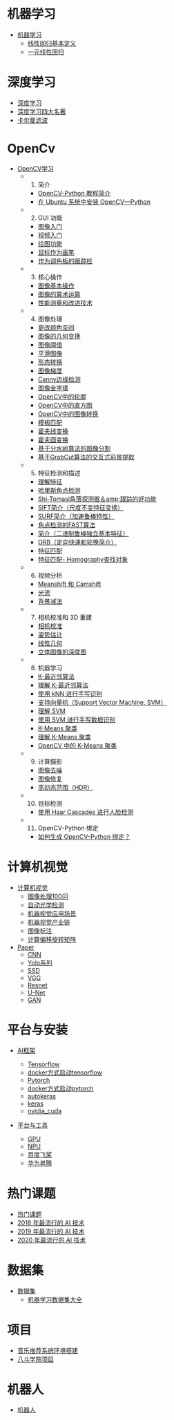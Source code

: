 # 机器学习

- [机器学习](ml/README.md)
  - [线性回归基本定义](ml/linear_base.md)
  - [一元线性回归](ml/linear_regression.md)

# 深度学习

- [深度学习](dl/README.md)
- [深度学习四大名著](dl/深度学习四大名著.md)
- [卡尔曼滤波](dl/KalmanFilter.md)

# OpenCv

- [OpenCV学习](cv/opencv/README.md)
  -  1. 简介
     -  [OpenCV-Python 教程简介](cv/opencv/opencv4.0.0_py/4.0.0/1.1-tutorial_py_intro.md)
     -  [在 Ubuntu 系统中安装 OpenCV—Python](cv/opencv/opencv4.0.0_py/4.0.0/1.2-tutorial_py_setup_in_ubuntu.md)
  -  2. GUI 功能
     -  [图像入门](cv/opencv/opencv4.0.0_py/4.0.0/2.1-tutorial_py_image_display.md)
     -  [视频入门](cv/opencv/opencv4.0.0_py/4.0.0/2.2-tutorial_py_video_display.md)
     -  [绘图功能](cv/opencv/opencv4.0.0_py/4.0.0/2.3-tutorial_py_drawing_functions.md)
     -  [鼠标作为画笔](cv/opencv/opencv4.0.0_py/4.0.0/2.4-tutorial_py_mouse_handling.md)
     -  [作为调色板的跟踪栏](cv/opencv/opencv4.0.0_py/4.0.0/2.5-tutorial_py_trackbar.md)
  -  3. 核心操作
     -  [图像基本操作](cv/opencv/opencv4.0.0_py/4.0.0/3.1-tutorial_py_basic_ops.md)
     -  [图像的算术运算](cv/opencv/opencv4.0.0_py/4.0.0/3.2-tutorial_py_image_arithmetics.md)
     -  [性能测量和改进技术](cv/opencv/opencv4.0.0_py/4.0.0/3.3-tutorial_py_optimization.md)
  -  4. 图像处理
     -  [更改颜色空间](cv/opencv/opencv4.0.0_py/4.0.0/4.1-tutorial_py_colorspaces.md)
     -  [图像的几何变换](cv/opencv/opencv4.0.0_py/4.0.0/4.2-tutorial_py_geometric_transformations.md)
     -  [图像阈值](cv/opencv/opencv4.0.0_py/4.0.0/4.3-tutorial_py_thresholding.md)
     -  [平滑图像](cv/opencv/opencv4.0.0_py/4.0.0/4.4-tutorial_py_filtering.md)
     -  [形态转换](cv/opencv/opencv4.0.0_py/4.0.0/4.5-tutorial_py_morphological_ops.md)
     -  [图像梯度](cv/opencv/opencv4.0.0_py/4.0.0/4.6-tutorial_py_gradients.md)
     -  [Canny边缘检测](cv/opencv/opencv4.0.0_py/4.0.0/4.7-tutorial_py_canny.md)
     -  [图像金字塔](cv/opencv/opencv4.0.0_py/4.0.0/4.8-tutorial_py_image_pyramids.md)
     -  [OpenCV中的轮廓](cv/opencv/opencv4.0.0_py/4.0.0/4.9-tutorial_py_contours.md)
     -  [OpenCV中的直方图](cv/opencv/opencv4.0.0_py/4.0.0/4.10-tutorial_py_histograms.md)
     -  [OpenCV中的图像转换](cv/opencv/opencv4.0.0_py/4.0.0/4.11-tutorial_py_image_transforms.md)
     -  [模板匹配](cv/opencv/opencv4.0.0_py/4.0.0/4.12-tutorial_py_template_matching.md)
     -  [霍夫线变换](cv/opencv/opencv4.0.0_py/4.0.0/4.13-tutorial_py_hough_line.md)
     -  [霍夫圆变换](cv/opencv/opencv4.0.0_py/4.0.0/4.14-tutorial_py_hough_circle.md)
     -  [基于分水岭算法的图像分割](cv/opencv/opencv4.0.0_py/4.0.0/4.15-tutorial_py_watershed_segmentation.md)
     -  [基于GrabCut算法的交互式前景提取](cv/opencv/opencv4.0.0_py/4.0.0/4.16-tutorial_py_grabcut.md)
  -  5. 特征检测和描述
     -  [理解特征](cv/opencv/opencv4.0.0_py/4.0.0/5.1-tutorial_py_features_meaning.md)
     -  [哈里斯角点检测](cv/opencv/opencv4.0.0_py/4.0.0/5.2-tutorial_py_harris.md)
     -  [Shi-Tomasi角落探测器＆amp;跟踪的好功能](cv/opencv/opencv4.0.0_py/4.0.0/5.3-tutorial_py_shi_tomasi.md)
     -  [SIFT简介（尺度不变特征变换）](cv/opencv/opencv4.0.0_py/4.0.0/5.4-tutorial_py_sift_intro.md)
     -  [SURF简介（加速鲁棒特性）](cv/opencv/opencv4.0.0_py/4.0.0/5.5-tutorial_py_surf_intro.md)
     -  [角点检测的FAST算法](cv/opencv/opencv4.0.0_py/4.0.0/5.6-tutorial_py_fast.md)
     -  [简介（二进制鲁棒独立基本特征）](cv/opencv/opencv4.0.0_py/4.0.0/5.7-tutorial_py_brief.md)
     -  [ORB（定向快速和轮换简介）](cv/opencv/opencv4.0.0_py/4.0.0/5.8-tutorial_py_orb.md)
     -  [特征匹配](cv/opencv/opencv4.0.0_py/4.0.0/5.9-tutorial_py_matcher.md)
     -  [特征匹配- Homography查找对象](cv/opencv/opencv4.0.0_py/4.0.0/5.10-tutorial_py_feature_homography.md)
  -  6. 视频分析
     -  [Meanshift 和 Camshift](cv/opencv/opencv4.0.0_py/4.0.0/6.1-tutorial_py_meanshift.md)
     -  [光流](cv/opencv/opencv4.0.0_py/4.0.0/6.2-tutorial_py_lucas_kanade.md)
     -  [背景减法](cv/opencv/opencv4.0.0_py/4.0.0/6.3-tutorial_py_bg_subtraction.md)
  -  7. 相机校准和 3D 重建
     -  [相机校准](cv/opencv/opencv4.0.0_py/4.0.0/7.1-tutorial_py_calibration.md)
     -  [姿势估计](cv/opencv/opencv4.0.0_py/4.0.0/7.2-tutorial_py_pose.md)
     -  [线性几何](cv/opencv/opencv4.0.0_py/4.0.0/7.3-tutorial_py_epipolar_geometry.md)
     -  [立体图像的深度图](cv/opencv/opencv4.0.0_py/4.0.0/7.4-tutorial_py_depthmap.md)
  -  8. 机器学习
     -  [K-最近邻算法](cv/opencv/opencv4.0.0_py/4.0.0/8.1-tutorial_py_knn_index.md)
     -  [理解 K-最近邻算法](cv/opencv/opencv4.0.0_py/4.0.0/8.1.1-tutorial_py_knn_understanding.md)
     -  [使用 kNN 进行手写识别](cv/opencv/opencv4.0.0_py/4.0.0/8.1.2-tutorial_py_knn_opencv.md)
     -  [支持向量机（Support Vector Machine, SVM）](cv/opencv/opencv4.0.0_py/4.0.0/8.2-tutorial_py_svm_index.md)
     -  [理解 SVM](cv/opencv/opencv4.0.0_py/4.0.0/8.2.1-tutorial_py_svm_basics.md)
     -  [使用 SVM 进行手写数据识别](cv/opencv/opencv4.0.0_py/4.0.0/8.2.2-tutorial_py_svm_opencv.md)
     -  [K-Means 聚类](cv/opencv/opencv4.0.0_py/4.0.0/8.3-tutorial_py_kmeans_index.md)
     -  [理解 K-Means 聚类](cv/opencv/opencv4.0.0_py/4.0.0/8.3.1-tutorial_py_kmeans_understanding.md)
     -  [OpenCV 中的 K-Means 聚类](cv/opencv/opencv4.0.0_py/4.0.0/8.3.2-tutorial_py_kmeans_opencv.md)
  -  9. 计算摄影
     -  [图像去噪](cv/opencv/opencv4.0.0_py/4.0.0/9.1-tutorial_py_non_local_means.md)
     -  [图像修复](cv/opencv/opencv4.0.0_py/4.0.0/9.2-tutorial_py_inpainting.md)
     -  [高动态范围（HDR）](cv/opencv/opencv4.0.0_py/4.0.0/9.3-tutorial_py_hdr.md)
  -  10. 目标检测
     -  [使用 Haar Cascades 进行人脸检测](cv/opencv/opencv4.0.0_py/4.0.0/10.1-tutorial_py_face_detection.md)
  -  11. OpenCV-Python 绑定
     -  [如何生成 OpenCV-Python 绑定？](cv/opencv/opencv4.0.0_py/4.0.0/11.1-tutorial_py_OpenCV-Python.md)


# 计算机视觉

- [计算机视觉](cv/README.md)
  - [图像处理100问](cv/图像处理100问.md)
  - [自动光学检测](cv/aoi.md)
  - [机器视觉应用场景](cv/机器视觉应用场景.md)
  - [机器视觉产业链](cv/机器视觉产业链.md)
  - [图像标注](cv/图像标注.md)
  - [计算偏移旋转矩阵](cv/计算偏移旋转矩阵.md)
- [Paper](cv/paper/README.md)
  - [CNN](cv/paper/cnn.md)
  - [Yolo系列](cv/paper/yolox.md)
  - [SSD](cv/paper/ssd.md)
  - [VGG](cv/paper/vgg.md)
  - [Resnet](cv/paper/resnet.md)
  - [U-Net](cv/paper/unet.md)
  - [GAN](cv/paper/gan.md)

# 平台与安装

- [AI框架](frames/README.md)
  - [Tensorflow](frames/tesorflow/README.md)
   - [docker方式启动tensorflow](frames/tesorflow/tesorflow_docker.md)
  - [Pytorch](frames/pytorch/README.md)
   - [docker方式启动pytorch](frames/pytorch/pytorch_docker.md)
  - [autokeras](frames/autokeras/README.md)
  - [keras](frames/keras/README.md)
  - [nvidia_cuda](frames/nvidia_cuda/README.md)

- [平台与工具](plateform/README.md)
  - [GPU](plateform/gpu_selection.md)
  - [NPU](plateform/npu_selection.md)
  - [百度飞桨](plateform/paddlepaddle.md)
  - [华为昇腾](plateform/ascend.md)

# 热门课题
- [热门课题](hot/README.md)
- [2018 年最流行的 AI 技术](hot/hot_2018.md)
- [2019 年最流行的 AI 技术](hot/hot_2019.md)
- [2020 年最流行的 AI 技术](hot/hot_2020.md)


# 数据集
- [数据集](datasets/README.md)
  - [机器学习数据集大全](datasets/机器学习数据集大全.md)

# 项目

- [音乐推荐系统环境搭建](ml/recommendation_sys/music_recommendation/environments.md)
- [八斗学院项目](project/八斗学院.md)

# 机器人
- [机器人](robot/README.md)

